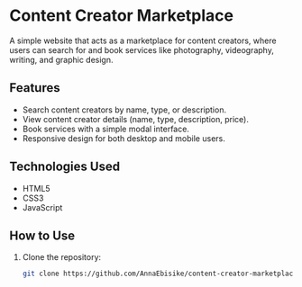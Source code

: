 # Content Creator Marketplace

A simple website that acts as a marketplace for content creators, where users can search for and book services like photography, videography, writing, and graphic design.

## Features

- Search content creators by name, type, or description.
- View content creator details (name, type, description, price).
- Book services with a simple modal interface.
- Responsive design for both desktop and mobile users.

## Technologies Used

- HTML5
- CSS3
- JavaScript

## How to Use

1. Clone the repository:
   ```bash
   git clone https://github.com/AnnaEbisike/content-creator-marketplace.git
